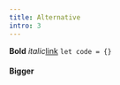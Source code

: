 ```yaml
---
title: Alternative
intro: 3
---
```


**Bold** _italic_[link](www.google.com) `let code = {}`

#### Bigger
